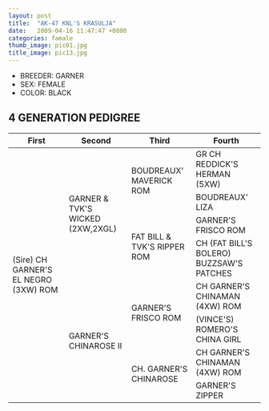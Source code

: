 ```yaml
---
layout: post
title:  "AK-47 KNL'S KRASULJA"
date:   2009-04-16 11:47:47 +0800
categories: famale
thumb_image: pic01.jpg
title_image: pic13.jpg
---
```

<ul class="alt">
<li>BREEDER:  GARNER</li>
<li>SEX:   FEMALE</li>
<li>COLOR:  BLACK</li>
</ul>

## 4 GENERATION PEDIGREE

<table>
<thead>
<tr>
<th>First</th>
<th>Second</th>
<th>Third</th>
<th>Fourth</th>
</tr>
</thead>
<tbody>
<tr>
<td rowspan="8">(Sire) CH GARNER'S EL NEGRO (3XW) ROM</td>
<td rowspan="4">GARNER & TVK'S WICKED (2XW,2XGL)</td>
<td rowspan="2">BOUDREAUX' MAVERICK ROM</td>
<td>GR CH REDDICK'S HERMAN (5XW)</td>
</tr>
<tr>
<td>BOUDREAUX' LIZA</td>
</tr>
<tr>
<td rowspan="2">FAT BILL & TVK'S RIPPER ROM</td>
<td>GARNER'S FRISCO ROM</td>
</tr>
<tr>
<td>CH (FAT BILL'S BOLERO) BUZZSAW'S PATCHES</td>
</tr>
<tr>
<td rowspan="4">GARNER'S CHINAROSE II</td>
<td rowspan="2">GARNER'S FRISCO ROM</td>
<td>CH GARNER'S CHINAMAN (4XW) ROM</td>
</tr>
<tr>
<td>(VINCE'S) ROMERO'S CHINA GIRL</td>
</tr>
<tr>
<td rowspan="2">CH. GARNER'S CHINAROSE</td>
<td>CH GARNER'S CHINAMAN (4XW) ROM</td>
</tr>
<tr>
<td>GARNER'S ZIPPER</td>
</tr>
</tbody>
</table>
